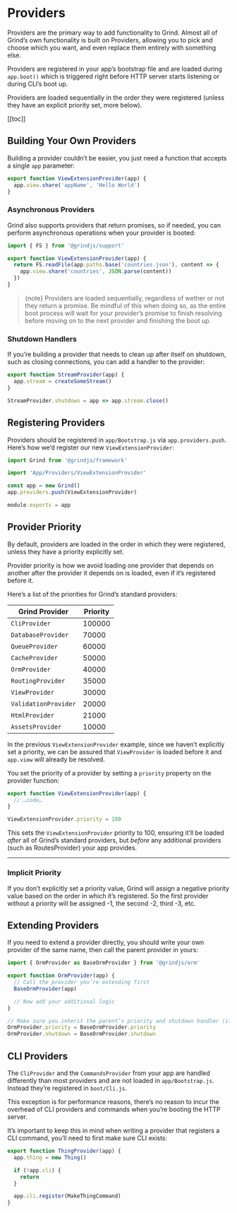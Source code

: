 # Providers

Providers are the primary way to add functionality to Grind. Almost all of Grind’s own functionality is built on Providers, allowing you to pick and choose which you want, and even replace them entirely with something else.

Providers are registered in your app’s bootstrap file and are loaded during `app.boot()` which is triggered right before HTTP server starts listening or during CLI’s boot up.

Providers are loaded sequentially in the order they were registered (unless they have an explicit priority set, more below).

[[toc]]

## Building Your Own Providers

Building a provider couldn’t be easier, you just need a function that accepts a single `app` parameter:

```js
export function ViewExtensionProvider(app) {
  app.view.share('appName', 'Hello World')
}
```

### Asynchronous Providers

Grind also supports providers that return promises, so if needed, you can perform asynchronous operations when your provider is booted:

```js
import { FS } from '@grindjs/support'

export function ViewExtensionProvider(app) {
  return FS.readFile(app.paths.base('countries.json'), content => {
    app.view.share('countries', JSON.parse(content))
  })
}
```

> {note} Providers are loaded sequentially, regardless of wether or not they return a promise. Be mindful of this when doing so, as the entire boot process will wait for your provider’s promise to finish resolving before moving on to the next provider and finishing the boot up.

### Shutdown Handlers

If you’re building a provider that needs to clean up after itself on shutdown, such as closing connections, you can add a handler to the provider:

```js
export function StreamProvider(app) {
  app.stream = createSomeStream()
}

StreamProvider.shutdown = app => app.stream.close()
```

## Registering Providers

Providers should be registered in `app/Bootstrap.js` via `app.providers.push`. Here’s how we’d register our new `ViewExtensionProvider`:

```js
import Grind from '@grindjs/framework'

import 'App/Providers/ViewExtensionProvider'

const app = new Grind()
app.providers.push(ViewExtensionProvider)

module.exports = app
```

## Provider Priority

By default, providers are loaded in the order in which they were registered, unless they have a priority explicitly set.

Provider priority is how we avoid loading one provider that depends on another after the provider it depends on is loaded, even if it’s registered before it.

Here’s a list of the priorities for Grind’s standard providers:

| Grind Provider       | Priority |
| -------------------- | -------- |
| `CliProvider`        | 100000   |
| `DatabaseProvider`   | 70000    |
| `QueueProvider`      | 60000    |
| `CacheProvider`      | 50000    |
| `OrmProvider`        | 40000    |
| `RoutingProvider`    | 35000    |
| `ViewProvider`       | 30000    |
| `ValidationProvider` | 20000    |
| `HtmlProvider`       | 21000    |
| `AssetsProvider`     | 10000    |

In the previous `ViewExtensionProvider` example, since we haven’t explicitly set a priority, we can be assured that `ViewProvider` is loaded before it and `app.view` will already be resolved.

You set the priority of a provider by setting a `priority` property on the provider function:

```js
export function ViewExtensionProvider(app) {
  // …code…
}

ViewExtensionProvider.priority = 100
```

This sets the `ViewExtensionProvider` priority to 100, ensuring it’ll be loaded _after_ all of Grind’s standard providers, but _before_ any additional providers (such as RoutesProvider) your app provides.

---

### Implicit Priority

If you don’t explicitly set a priority value, Grind will assign a negative priority value based on the order in which it’s registered. So the first provider without a priority will be assigned -1, the second -2, third -3, etc.

## Extending Providers

If you need to extend a provider directly, you should write your own provider of the same name, then call the parent provider in yours:

```js
import { OrmProvider as BaseOrmProvider } from '@grindjs/orm'

export function OrmProvider(app) {
  // Call the provider you’re extending first
  BaseOrmProvider(app)

  // Now add your additional logic
}

// Make sure you inherit the parent’s priority and shutdown handler (if applicable)
OrmProvider.priority = BaseOrmProvider.priority
OrmProvider.shutdown = BaseOrmProvider.shutdown
```

## CLI Providers

The `CliProvider` and the `CommandsProvider` from your app are handled differently than most providers and are not loaded in `app/Bootstrap.js`. Instead they’re registered in `boot/Cli.js`.

This exception is for performance reasons, there’s no reason to incur the overhead of CLI providers and commands when you’re booting the HTTP server.

It’s important to keep this in mind when writing a provider that registers a CLI command, you’ll need to first make sure CLI exists:

```js
export function ThingProvider(app) {
  app.thing = new Thing()

  if (!app.cli) {
    return
  }

  app.cli.register(MakeThingCommand)
}
```
